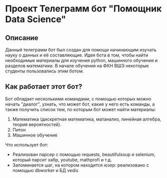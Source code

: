 # Проект Телеграмм бот "Помощник Data Science"
## Описание
Данный телеграмм бот был создан для помощи начинающим изучать науку о данных и её составляющие. Идея бота в том, чтобы найти необходимые материалы для изучения python, машинного обучения и разделов математики. В начале обучения на ФКН ВШЭ некоторые студенты пользовались этим ботом.
## Как работает этот бот?
Бот обладает несколькими командами, с помощью которых можно начать "диалог", узнать, что может бот, какие у него есть команды, а также получить список тем, по которым бот может найти материалы:
1. Математика (дискретная математика, матанализ, линейная алгебра, теория вероятностей). 
2. Питон
3. Машинное обучение

Что использует бот:
* Реализован парсер с помощью requests, beautifulsoup и selenium, который парсит хабр, youtube, mathprofi и т.д. 
* Запоминается шаг, на котором находится юзер: реализовано с помощью dbworker и БД vedis
